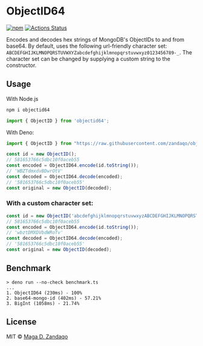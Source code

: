 # ObjectID64
[![npm](https://img.shields.io/npm/v/objectid64.svg?style=flat-square)](https://www.npmjs.com/package/objectid64)
[![Actions Status](https://github.com/zandaqo/objectid64/actions/workflows/test.yml/badge.svg)](https://github.com/zandaqo/objectid64/actions)

Encodes and decodes hex strings of MongoDB's ObjectIDs to and from base64.
By default, uses the following url-friendly character set: `ABCDEFGHIJKLMNOPQRSTUVWXYZabcdefghijklmnopqrstuvwxyz0123456789-_`.
The character set can be changed by supplying a custom string to the constructor.

## Usage
With Node.js

```bash
npm i objectid64
```

```javascript
import { ObjectID } from 'objectid64';
```

With Deno:
```javascript
import { ObjectID } from "https://raw.githubusercontent.com/zandaqo/objectid64/2.0.0/index.ts"
```


```javascript
const id = new ObjectID();
// 581653766c5dbc10f0aceb55
const encoded = ObjectID64.encode(id.toString());
// 'WBZTdmxdvBDwrOtV'
const decoded = ObjectID64.decode(encoded);
// '581653766c5dbc10f0aceb55'
const original = new ObjectID(decoded);
```

### With a custom character set:
```javascript
const id = new ObjectID('abcdefghijklmnopqrstuvwxyzABCDEFGHIJKLMNOPQRSTUVWXYZ0123456789-_');
// 581653766c5dbc10f0aceb55
const encoded = ObjectID64.encode(id.toString());
// 'wbztDMXDVbdWRoTv'
const decoded = ObjectID64.decode(encoded);
// '581653766c5dbc10f0aceb55'
const original = new ObjectID(decoded);
```

## Benchmark
```
> deno run --no-check benchmark.ts
...
1. ObjectID64 (230ms) - 100%
2. base64-mongo-id (402ms) - 57.21%
3. BigInt (1058ms) - 21.74%
```

## License
MIT © [Maga D. Zandaqo](http://maga.name)
